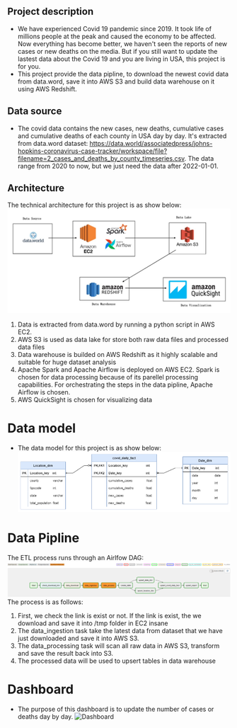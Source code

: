 ## Project description
* We have experienced Covid 19 pandemic since 2019. It took life of millions people at the peak and caused the economy to be affected. Now everything has become better, we haven't seen the reports of new cases or new deaths on the media. But if you still want to update the lastest data about the Covid 19 and you are living in USA, this project is for you.
* This project provide the data pipline, to download the newest covid data from data.word, save it into AWS S3 and build data warehouse on it using AWS Redshift.
## Data source
* The covid data contains the new cases, new deaths, cumulative cases and cumulative deaths of each county in USA day by day. It's extracted from data.word dataset: https://data.world/associatedpress/johns-hopkins-coronavirus-case-tracker/workspace/file?filename=2_cases_and_deaths_by_county_timeseries.csv. The data range from 2020 to now, but we just need the data after 2022-01-01.
## Architecture
The technical architecture for this project is as show below:
![Architecture](Image/architecture.jpg)
1. Data is extracted from data.word by running a python script in AWS EC2.
2. AWS S3 is used as data lake for store both raw data files and processed data files
3. Data warehouse is builded on AWS Redshift as it highly scalable and suitable for huge dataset analysis
4. Apache Spark and Apache Airflow is deployed on AWS EC2. Spark is chosen for data processing because of its parellel processing capabilities. For orchestrating the steps in the data pipline, Apache Airflow is chosen.
5. AWS QuickSight is chosen for visualizing data
# Data model
* The data model for this project is as show below:
![Data_model](Image/Data-model.png)
# Data Pipline
The ETL process runs through an Airlfow DAG:
![Data_pipline](Image/DAG.png)
The process is as follows:
1. First, we check the link is exist or not. If the link is exist, the we download and save it into /tmp folder in EC2 insane
2. The data_ingestion task take the latest data from dataset that we have just downloaded and save it into AWS S3.
3. The data_processing task will scan all raw data in AWS S3, transform and save the result back into S3.
4. The processed data will be used to upsert tables in data warehouse
# Dashboard
* The purpose of this dashboard is to update the number of cases or deaths day by day.
![Dashboard](Image/covid-dashboard)



